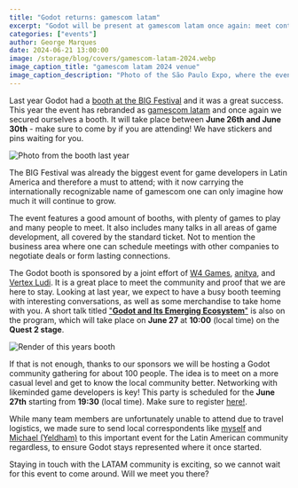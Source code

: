 ```yaml
---
title: "Godot returns: gamescom latam"
excerpt: "Godot will be present at gamescom latam once again: meet contributors and fellow gamedevs at the booth, or sign up to our very own party!"
categories: ["events"]
author: George Marques
date: 2024-06-21 13:00:00
image: /storage/blog/covers/gamescom-latam-2024.webp
image_caption_title: "gamescom latam 2024 venue"
image_caption_description: "Photo of the São Paulo Expo, where the event will take place."
---
```


Last year Godot had a [booth at the BIG Festival](https://godotengine.org/article/godot-at-big-festival-2023/) and it was a great success. This year the event has rebranded as [gamescom latam](https://latam.gamescom.global/) and once again we secured ourselves a booth. It will take place between **June 26th and June 30th** - make sure to come by if you are attending! We have stickers and pins waiting for you.

![Photo from the booth last year](/storage/blog/gamescom-latam-2024/booth-2023.webp)

The BIG Festival was already the biggest event for game developers in Latin America and therefore a must to attend; with it now carrying the internationally recognizable name of gamescom one can only imagine how much it will continue to grow.

The event features a good amount of booths, with plenty of games to play and many people to meet. It also includes many talks in all areas of game development, all covered by the standard ticket. Not to mention the business area where one can schedule meetings with other companies to negotiate deals or form lasting connections.

The Godot booth is sponsored by a joint effort of [W4 Games](https://w4games.com/), [anitya](https://www.anitya.space/), and [Vertex Ludi](https://www.vertexludi.com/). It is a great place to meet the community and proof that we are here to stay. Looking at last year, we expect to have a busy booth teeming with interesting conversations, as well as some merchandise to take home with you. A short talk titled ["**Godot and Its Emerging Ecosystem**"](https://b2b.latam.gamescom.global/talks/13/965) is also on the program, which will take place on **June 27** at **10:00** (local time) on the **Quest 2 stage**.


![Render of this years booth](/storage/blog/gamescom-latam-2024/booth-render-2024.webp)

If that is not enough, thanks to our sponsors we will be hosting a Godot community gathering for about 100 people. The idea is to meet on a more casual level and get to know the local community better. Networking with likeminded game developers is key! This party is scheduled for the **June 27th** starting from **19:30** (local time). Make sure to register [here!](https://partiful.com/e/pOorzSXfk63wWfSssG3Z).

While many team members are unfortunately unable to attend due to travel logistics, we made sure to send local correspondents like [myself](https://github.com/vnen) and [Michael (Yeldham)](https://github.com/YeldhamDev) to this important event for the Latin American community regardless, to ensure Godot stays represented where it once started.

Staying in touch with the LATAM community is exciting, so we cannot wait for this event to come around. Will we meet you there?
